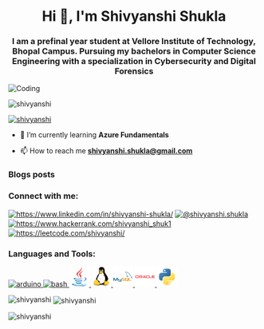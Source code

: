 <h1 align="center">Hi 👋, I'm Shivyanshi Shukla</h1>
<h3 align="center">I am a prefinal year student at Vellore Institute of Technology, Bhopal Campus. Pursuing my bachelors in Computer Science Engineering with a specialization in Cybersecurity and Digital Forensics</h3>

<img align="centre" alt="Coding" width="400" src="https://media.tenor.com/S59bPkT0pqcAAAAC/programming.gif">

<p align="left"> <img src="https://komarev.com/ghpvc/?username=shivyanshi&label=Profile%20views&color=0e75b6&style=flat" alt="shivyanshi" /> </p>

<p align="left"> <a href="https://github.com/ryo-ma/github-profile-trophy"><img src="https://github-profile-trophy.vercel.app/?username=shivyanshi" alt="shivyanshi" /></a> </p>

- 🌱 I’m currently learning **Azure Fundamentals**

- 📫 How to reach me **shivyanshi.shukla@gmail.com**

### Blogs posts
<!-- BLOG-POST-LIST:START -->
<!-- BLOG-POST-LIST:END -->

<h3 align="left">Connect with me:</h3>
<p align="left">
<a href="https://linkedin.com/in/https://www.linkedin.com/in/shivyanshi-shukla/" target="blank"><img align="center" src="https://raw.githubusercontent.com/rahuldkjain/github-profile-readme-generator/master/src/images/icons/Social/linked-in-alt.svg" alt="https://www.linkedin.com/in/shivyanshi-shukla/" height="30" width="40" /></a>
<a href="https://medium.com/@shivyanshi.shukla" target="blank"><img align="center" src="https://raw.githubusercontent.com/rahuldkjain/github-profile-readme-generator/master/src/images/icons/Social/medium.svg" alt="@shivyanshi.shukla" height="30" width="40" /></a>
<a href="https://www.hackerrank.com/https://www.hackerrank.com/shivyanshi_shuk1" target="blank"><img align="center" src="https://raw.githubusercontent.com/rahuldkjain/github-profile-readme-generator/master/src/images/icons/Social/hackerrank.svg" alt="https://www.hackerrank.com/shivyanshi_shuk1" height="30" width="40" /></a>
<a href="https://www.leetcode.com/https://leetcode.com/shivyanshi/" target="blank"><img align="center" src="https://raw.githubusercontent.com/rahuldkjain/github-profile-readme-generator/master/src/images/icons/Social/leet-code.svg" alt="https://leetcode.com/shivyanshi/" height="30" width="40" /></a>
</p>

<h3 align="left">Languages and Tools:</h3>
<p align="left"> <a href="https://www.arduino.cc/" target="_blank" rel="noreferrer"> <img src="https://cdn.worldvectorlogo.com/logos/arduino-1.svg" alt="arduino" width="40" height="40"/> </a> <a href="https://www.gnu.org/software/bash/" target="_blank" rel="noreferrer"> <img src="https://www.vectorlogo.zone/logos/gnu_bash/gnu_bash-icon.svg" alt="bash" width="40" height="40"/> </a> <a href="https://www.java.com" target="_blank" rel="noreferrer"> <img src="https://raw.githubusercontent.com/devicons/devicon/master/icons/java/java-original.svg" alt="java" width="40" height="40"/> </a> <a href="https://www.linux.org/" target="_blank" rel="noreferrer"> <img src="https://raw.githubusercontent.com/devicons/devicon/master/icons/linux/linux-original.svg" alt="linux" width="40" height="40"/> </a> <a href="https://www.mysql.com/" target="_blank" rel="noreferrer"> <img src="https://raw.githubusercontent.com/devicons/devicon/master/icons/mysql/mysql-original-wordmark.svg" alt="mysql" width="40" height="40"/> </a> <a href="https://www.oracle.com/" target="_blank" rel="noreferrer"> <img src="https://raw.githubusercontent.com/devicons/devicon/master/icons/oracle/oracle-original.svg" alt="oracle" width="40" height="40"/> </a> <a href="https://www.python.org" target="_blank" rel="noreferrer"> <img src="https://raw.githubusercontent.com/devicons/devicon/master/icons/python/python-original.svg" alt="python" width="40" height="40"/> </a> </p>

<p><img align="left" src="https://github-readme-stats.vercel.app/api/top-langs?username=shivyanshi&show_icons=true&locale=en&layout=compact" alt="shivyanshi" /></p>

<p>&nbsp;<img align="center" src="https://github-readme-stats.vercel.app/api?username=shivyanshi&show_icons=true&locale=en" alt="shivyanshi" /></p>

<p><img align="center" src="https://github-readme-streak-stats.herokuapp.com/?user=shivyanshi&" alt="shivyanshi" /></p>
